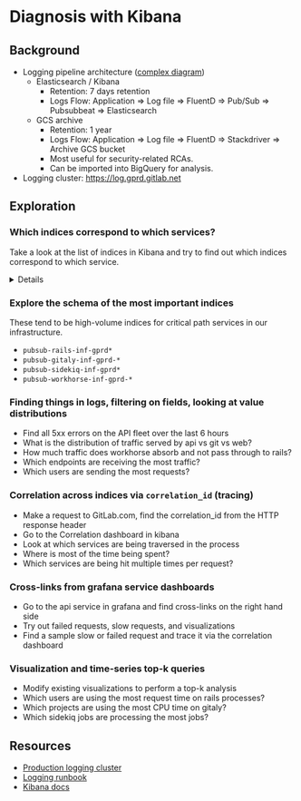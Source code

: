 # Diagnosis with Kibana

## Background

- Logging pipeline architecture ([complex diagram](https://gitlab.com/gitlab-com/runbooks/-/blob/master/docs/logging/README.md#concepts))
  - Elasticsearch / Kibana
    - Retention: 7 days retention
    - Logs Flow: Application => Log file => FluentD => Pub/Sub => Pubsubbeat => Elasticsearch
  - GCS archive
    - Retention: 1 year
    - Logs Flow: Application => Log file => FluentD => Stackdriver => Archive GCS bucket
    - Most useful for security-related RCAs.
    - Can be imported into BigQuery for analysis.
- Logging cluster: <https://log.gprd.gitlab.net>

## Exploration

### Which indices correspond to which services?

Take a look at the list of indices in Kibana and try to find out which indices
correspond to which service.

<details>

- `pubsub-rails-inf-gprd*` web, git and api traffic
- `pubsub-consul-inf-gprd*` service discovery, DB failover
- `pubsub-gitaly-inf-gprd-*` Git repository Storage
- `pubsub-gke-inf-gprd*` meta Kubernetes logs
- `pubsub-gcp-events-inf-gprd-*` GCP maintenance events
- `pubsub-kas-inf-gprd*` Server side Kubernetes Agent Service
- `pubsub-mailroom-inf-gprd-*` receiving emails
- `pubsub-monitoring-inf-gprd-*` Prometheus & Thanos meta monitoring
- `pubsub-pages-inf-gprd*` Logs for Gitlab-Pages
- `pubsub-postgres-inf-gprd-*` Patroni hosts
- `pubsub-pubsubbeat-inf-gprd-*` meta log of logging pipeline
- `pubsub-puma-inf-gprd*` rails webservice logging (not requests)
- `pubsub-pvs-inf-gprd*` Pipeline Validation Service
- `pubsub-redis-inf-gprd*` Redis and Sentinel
- `pubsub-registry-inf-gprd*` Registry traffic + monitoring
- `pubsub-runner-inf-gprd*` All runners logs
- `pubsub-shell-inf-gprd*` - SSH traffic to Gitaly
- `pubsub-sidekiq-inf-gprd*` - Background jobs queues logs
- `pubsub-system-inf-gprd*` - Host-level syslog
- `pubsub-workhorse-inf-gprd-*` - Proxy in front of rails. All traffic.
- `release_tools-*` Deployer (owned by Delivery).

</details>

### Explore the schema of the most important indices

These tend to be high-volume indices for critical path services in our
infrastructure.

- `pubsub-rails-inf-gprd*`
- `pubsub-gitaly-inf-gprd-*`
- `pubsub-sidekiq-inf-gprd*`
- `pubsub-workhorse-inf-gprd-*`

### Finding things in logs, filtering on fields, looking at value distributions

- Find all 5xx errors on the API fleet over the last 6 hours
- What is the distribution of traffic served by api vs git vs web?
- How much traffic does workhorse absorb and not pass through to rails?
- Which endpoints are receiving the most traffic?
- Which users are sending the most requests?

### Correlation across indices via `correlation_id` (tracing)

- Make a request to GitLab.com, find the correlation_id from the HTTP response header
- Go to the Correlation dashboard in kibana
- Look at which services are being traversed in the process
- Where is most of the time being spent?
- Which services are being hit multiple times per request?

### Cross-links from grafana service dashboards

- Go to the api service in grafana and find cross-links on the right hand side
- Try out failed requests, slow requests, and visualizations
- Find a sample slow or failed request and trace it via the correlation dashboard

### Visualization and time-series top-k queries

- Modify existing visualizations to perform a top-k analysis
- Which users are using the most request time on rails processes?
- Which projects are using the most CPU time on gitaly?
- Which sidekiq jobs are processing the most jobs?

## Resources

- [Production logging cluster](https://log.gprd.gitlab.net/app/kibana)
- [Logging runbook](https://gitlab.com/gitlab-com/runbooks/-/blob/master/docs/logging/README.md#concepts)
- [Kibana docs](https://www.elastic.co/guide/en/kibana/current/index.html)
